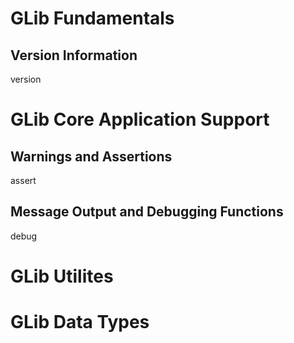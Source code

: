 # GLib Fundamentals

## Version Information

version

# GLib Core Application Support

## Warnings and Assertions

assert

## Message Output and Debugging Functions

debug

# GLib Utilites

# GLib Data Types
